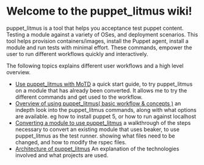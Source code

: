 # Welcome to the puppet_litmus wiki!

puppet_litmus is a tool that helps you acceptance test puppet content. Testing a module against a variety of OSes, and deployment scenarios. This tool helps provision containers/images, install the Puppet agent, install a module and run tests with minimal effort. These commands, empower the user to run different workflows quickly and interactively.

The following topics explains different user workflows and a high level overview. 

* [Use puppet_litmus with MoTD](https://github.com/puppetlabs/puppet_litmus/wiki/Use-puppet_litmus-with-MoTD) a quick start guide, to try puppet_litmus on a module that has already been converted. It allows me to try the different commands and get used to the workflow.
* [Overview of using puppet_litmus( basic workflow  & concepts )](https://github.com/puppetlabs/puppet_litmus/wiki/Overview-of-puppet_litmus) an indepth look into the puppet_litmus commands, along with what options are available. eg how to install puppet 5, or how to run against localhost
* [Converting a module to use puppet_litmus](https://github.com/puppetlabs/puppet_litmus/wiki/Converting-a-module-to-use-puppet_litmus) a walkthrough of the steps necessary to convert an existing module that uses beaker, to use puppet_litmus as the test runner. showing what files need to be changed, and how to modify the rspec files.
* [Architecture of puppet_litmus](https://github.com/puppetlabs/puppet_litmus/wiki/Architecture-of-puppet-litmus) An explanation of the technologies involved and what projects are used.